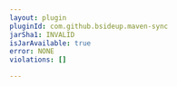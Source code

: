 ```yaml
---
layout: plugin
pluginId: com.github.bsideup.maven-sync
jarSha1: INVALID
isJarAvailable: true
error: NONE
violations: []

---
```

